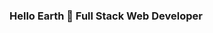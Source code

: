 ### Hello Earth 👋 Full Stack Web Developer 


<!--
**jamabushra/jamabushra** is a ✨ _special_ ✨ repository because its `README.md` (this file) appears on your GitHub profile.

I am a fullstack software developer, with a backround in sales consulting for early stage funding for startups.

Python & Javascript with a foundation in C++ are my tools of choice!

- 🔭 I’m currently working on THISWA and creating marketing tools small to medium businesses can use to optimise their digital engagement and presence.

- 🌱 I’m currently learning the MERN stack and it's deployment to create robust full scale applications

- ⚡ Fun fact: I was married by 22 and had my son at 23, no accident either ahah
-->
